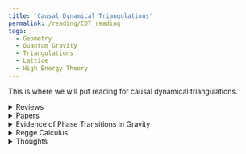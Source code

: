 ```yaml
---
title: 'Causal Dynamical Triangulations'
permalink: /reading/CDT_reading
tags:
  - Geometry
  - Quantum Gravity
  - Triangulations
  - Lattice
  - High Energy Theory
---
```


This is where we will put reading for causal dynamical triangulations.

<details>
  <summary>Reviews</summary>
  <ul>
    <li>
      <a href="https://arxiv.org/abs/hep-th/0509010" target="_blank">
        The Universe from Scratch
      </a>
    </li>
    <li>
      <a href="https://arxiv.org/abs/1302.2173" target="_blank">
        Quantum Gravity via Causal Dynamical Triangulations
      </a>
    </li>
    <li>
      <a href="https://arxiv.org/abs/1111.6938" target="_blank">
        [Thesis] Causal Dynamical Triangulations in Four Dimensions
      </a>
    </li>
    <li>
      <a href="https://arxiv.org/abs/1203.3591" target="_blank">
        Nonperturbative Quantum Gravity
      </a>
    </li>
    <li>
      <a href="https://arxiv.org/abs/hep-th/0505154" target="_blank">
        Reconstructing the Universe
      </a>
    </li>
    <li>
      <a href="https://arxiv.org/abs/1905.08669" target="_blank">
        Quantum Gravity from Causal Dynamical Triangulations: A Review
      </a>
    </li>
    <li>
      <a href="https://arxiv.org/abs/2401.09399" target="_blank">
        Causal Dynamical Triangulations: Gateway to Nonperturbative Quantum Gravity
      </a>
    </li>
    <li>
      <a href="https://arxiv.org/abs/hep-th/0604212" target="_blank">
        Quantum Gravity, or The Art of Building Spacetime
      </a>
    </li>
    <li>
      <a href="https://inspirehep.net/literature/2869169" target="_blank">
        [Thesis] Aspects of Numerical Physics on Networks
      </a>
    </li>
  </ul>
</details>


<details>
  <summary>Papers</summary>
  <ul>
    <li>
      <a href="https://arxiv.org/abs/1002.3298" target="_blank">
        CDT meets Horava-Lifshitz gravity
      </a>
    </li>
    <li>
      <a href="https://inspirehep.net/literature/870610" target="_blank">
        Hausdorff and spectral dimension of infinite random graphs
      </a>
    </li>
    <li>
      <a href="https://arxiv.org/abs/1705.07653" target="_blank">
        Four-dimensional CDT with toroidal topology
      </a>
    </li>
    <li>
      <a href="https://arxiv.org/abs/0709.2784" target="_blank">
        Putting a cap on causality violations in CDT
      </a>
    </li>
    <li>
      <a href="https://arxiv.org/abs/1108.3932" target="_blank">
        A second-order phase transition in CDT
      </a>
    </li>
    <li>
      <a href="https://arxiv.org/abs/1205.1229" target="_blank">
        Second- and First-Order Phase Transitions in CDT
      </a>
    </li>
    <li>
      <a href="https://arxiv.org/abs/1704.04373" target="_blank">
        New higher-order transition in causal dynamical triangulations
      </a>
    </li>
    <li>
      <a href="https://arxiv.org/abs/1305.4582" target="_blank">
        Causal Dynamical Triangulations without Preferred Foliation
      </a>
    </li>
    <li>
      <a href="https://arxiv.org/abs/1802.10434" target="_blank">
        The phase structure of Causal Dynamical Triangulations with toroidal spatial topology
      </a>
    </li>
    <li>
      <a href="https://arxiv.org/abs/1401.3299" target="_blank">
        Exploring Euclidean Dynamical Triangulations with a Non-trivial Measure Term
      </a>
    </li>
    <li>
      <a href="https://inspirehep.net/literature/682518" target="_blank">
        Spectral dimension of the universe
      </a>
    </li>
    <li>
      <a href="https://inspirehep.net/literature/2907210" target="_blank">
        A Renormalization Group Analysis of the Ising Model Coupled to Causal Dynamical Triangulations
      </a>
    </li>
    <li>
      <a href="https://arxiv.org/abs/2208.01571" target="_blank">
        Tensor network approach to 2d Lorentzian quantum Regge calculus
      </a>
    </li>
    <li>
      <a href="https://arxiv.org/abs/1604.01240" target="_blank">
        Causal dynamical triangulation of a 3D tensor model
      </a>
    </li>
  </ul>
</details>

<details>
  <summary>Evidence of Phase Transitions in Gravity</summary>
  <ul>
    <li>
      <a href="https://arxiv.org/abs/hep-lat/9601024" target="_blank">
        Focusing on the Fixed Points of 4D Simplicial Gravity
      </a>
    </li>
    <li>
      <a href="https://www.sciencedirect.com/science/article/abs/pii/037026939291663T" target="_blank">
        The vacuum in three-dimensional simplicial quantum gravity
      </a>
    </li>
    <li>
      <a href="https://arxiv.org/abs/gr-qc/0102052" target="_blank">
        Notes on Black Hole Phase Transitions
      </a>
    </li>
    <li>
      <a href="https://arxiv.org/abs/1404.0228" target="_blank">
        Big Band as a critical point
      </a>
    </li>
  </ul>
</details>


<details>
  <summary>Regge Calculus</summary>
  <ul>
    <li>
      <a href="https://arxiv.org/abs/1812.06193" target="_blank">
        Tullio Regge's legacy: Regge calculus and discrete gravity
      </a>
    </li>
    <li>
      <a href="https://link.springer.com/article/10.1007/BF02733251" target="_blank">
        General Relativity without Coordinates
      </a>
    </li>
    <li>
      <a href="https://iopscience.iop.org/article/10.1088/0264-9381/9/5/021" target="_blank">
        Regge calculus: a brief review and bibliography
      </a>
    </li>
    <li>
      <a href="https://arxiv.org/abs/1904.01966" target="_blank">
        Introduction to Regge Calculus for Gravitation
      </a>
    </li>
    <li>
      <a href="https://www.maths.nottingham.ac.uk/minisites/qg/Meetings/Zakopane/notes/rwilliams.pdf" target="_blank">
        [Lecture Notes] Introduction to Regge Calculus
      </a>
    </li>
    <li>
      <a href="https://cds.cern.ch/record/230326/files/th-6236-91.pdf" target="_blank">
        Discrete Quantum Gravity: The Regge Calculus Approach
      </a>
    </li>
    <li>
      <a href="https://www.sciencedirect.com/science/article/pii/S0920563297003551" target="_blank">
        Recent progress in Regge calculus
      </a>
    </li>
  </ul>
</details>



<details>
  <summary>Thoughts</summary>
  <ul>
    <li>
      Could the phase transitions listed in <a href="https://arxiv.org/abs/gr-qc/0102052" target="_blank">here</a> have something to do with the phase transitions of black holes given in GTD? Find sources and compare
    </li>
    <li>
      What does scattering of particles look like in CDT?
    </li>
    <li>
      Can one impose asymptotic structures in CDT?
    </li>
    <li>
      Can CDT be related to tensor network constructions of AdS? In particular, it's believed that tensor networks dual to certain critical many-body systems in their ground states are a crude model of AdS space. Although CDT is background independent, can a similar statement be made, or connections be drawn between the two constructions?
    </li>
  </ul>
</details>
